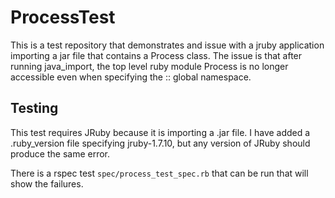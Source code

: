 # ProcessTest

This is a test repository that demonstrates and issue with a jruby application importing a jar file that contains a Process class. The issue is that after running java_import, the top level ruby module Process is no longer accessible even when specifying the :: global namespace.

## Testing

This test requires JRuby because it is importing a .jar file. I have added a .ruby_version file specifying jruby-1.7.10, but any version of JRuby should produce the same error.

There is a rspec test `spec/process_test_spec.rb` that can be run that will show the failures.

